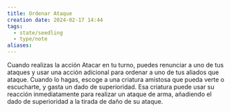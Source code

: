 ```yaml
---
title: Ordenar Ataque
creation date: 2024-02-17 14:44
tags:
  - state/seedling
  - type/note
aliases:
---
```

Cuando realizas la acción Atacar en tu turno, puedes renunciar a uno de tus ataques y usar una acción adicional para ordenar a uno de tus aliados que ataque. Cuando lo hagas, escoge a una criatura amistosa que pueda verte o escucharte, y gasta un dado de superioridad. 
Esa criatura puede usar su reacción inmediatamente para realizar un ataque de arma, añadiendo el dado de superioridad a la tirada de daño de su ataque.







